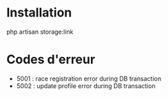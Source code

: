 # Installation

php artisan storage:link

# Codes d'erreur

* 5001 : race registration error during DB transaction
* 5002 : update profile error during DB transaction